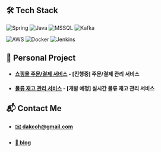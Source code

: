 ## 🛠️ Tech Stack
![Spring](https://img.shields.io/badge/Spring-6DB33F?style=for-the-badge&logo=spring&logoColor=white)
![Java](https://img.shields.io/badge/Java-ED8B00?style=for-the-badge&logo=openjdk&logoColor=white)
![MSSQL](https://img.shields.io/badge/MSSQL-CC2927?style=for-the-badge&logo=microsoft-sql-server&logoColor=white)
![Kafka](https://img.shields.io/badge/Apache%20Kafka-231F20?style=for-the-badge&logo=apache-kafka&logoColor=white)


![AWS](https://img.shields.io/badge/AWS-232F3E?style=for-the-badge&logo=amazon-aws&logoColor=white)
![Docker](https://img.shields.io/badge/Docker-2496ED?style=for-the-badge&logo=docker&logoColor=white)
![Jenkins](https://img.shields.io/badge/Jenkins-D24939?style=for-the-badge&logo=jenkins&logoColor=white)

## 🌟 Personal Project

- #### [쇼핑몰 주문/결제 서비스](https://github.com/dakcoh/shopping-service-order) - [진행중] 주문/결제 관리 서비스
- #### [물류 재고 관리 서비스]() - [개발 예정] 실시간 물류 재고 관리 서비스

## 📬 Contact Me

- #### [✉️ dakcoh@gmail.com](mailto:dakcoh@gmail.com)
- #### [📒 blog](https://velog.io/@dakcoh)
